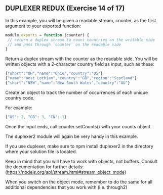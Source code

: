 ## DUPLEXER REDUX (Exercise 14 of 17)

In this example, you will be given a readable stream, counter, as the first argument to your exported function:

```js
module.exports = function (counter) {
 // return a duplex stream to count countries on the writable side
 // and pass through `counter` on the readable side
}
```

Return a duplex stream with the counter as the readable side. You will be written objects with a 2-character country field as input, such as these:

```js
{"short":"OH","name":"Ohio","country":"US"}
{"name":"West Lothian","country":"GB","region":"Scotland"}
{"short":"NSW","name":"New South Wales","country":"AU"}
```

Create an object to track the number of occurrences of each unique country code.

For example:

```js
{"US": 2, "GB": 3, "CN": 1}
```

Once the input ends, call counter.setCounts() with your counts object.

The duplexer2 module will again be very handy in this example.

If you use duplexer, make sure to npm install duplexer2 in the directory where your solution file is located.

Keep in mind that you will have to work with objects, not buffers. Consult the documentation for further details:
(https://nodejs.org/api/stream.html#stream_object_mode)

When you switch on the object mode, remember to do the same for all additional dependencies that you work with (i.e. through2)
